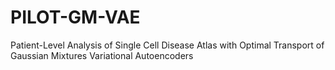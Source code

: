 # PILOT-GM-VAE
Patient-Level Analysis of Single Cell Disease Atlas with Optimal Transport of Gaussian Mixtures Variational Autoencoders
